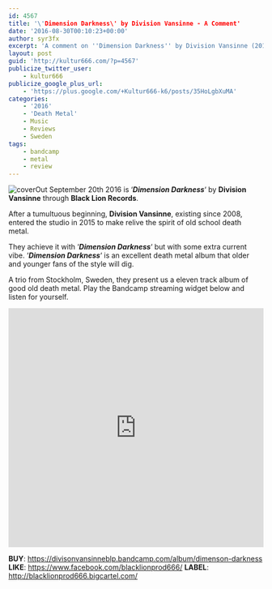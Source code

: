 ```yaml
---
id: 4567
title: '\'Dimension Darkness\' by Division Vansinne - A Comment'
date: '2016-08-30T00:10:23+00:00'
author: syr3fx
excerpt: 'A comment on ''Dimension Darkness'' by Division Vansinne (2016)'
layout: post
guid: 'http://kultur666.com/?p=4567'
publicize_twitter_user:
    - kultur666
publicize_google_plus_url:
    - 'https://plus.google.com/+Kultur666-k6/posts/35HoLgbXuMA'
categories:
    - '2016'
    - 'Death Metal'
    - Music
    - Reviews
    - Sweden
tags:
    - bandcamp
    - metal
    - review
---
```


![cover](http://localhost:8080/wp-content/uploads/2016/08/cover9.jpg)Out September 20th 2016 is ‘***Dimension Darkness***‘ by **Division Vansinne** through **Black Lion Records**.

After a tumultuous beginning, **Division Vansinne**, existing since 2008, entered the studio in 2015 to make relive the spirit of old school death metal.

They achieve it with ‘***Dimension Darkness***‘ but with some extra current vibe. ‘***Dimension Darkness***‘ is an excellent death metal album that older and younger fans of the style will dig.

A trio from Stockholm, Sweden, they present us a eleven track album of good old death metal. Play the Bandcamp streaming widget below and listen for yourself.

<iframe style="border: 0; width: 100%; height: 472px;" src="https://bandcamp.com/EmbeddedPlayer/album=1844657618/size=large/bgcol=333333/linkcol=e99708/tracklist=false/transparent=true/" seamless></iframe>

**BUY**: <https://divisonvansinneblp.bandcamp.com/album/dimenson-darkness>
**LIKE**: <https://www.facebook.com/blacklionprod666/>
**LABEL**: <http://blacklionprod666.bigcartel.com/>